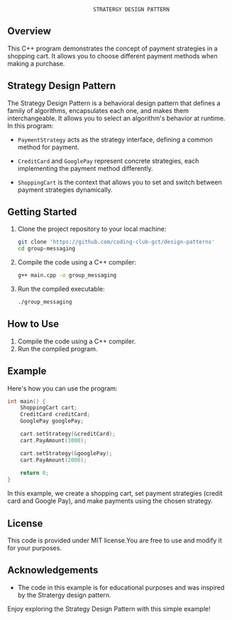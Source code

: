                                 

                               STRATERGY DESIGN PATTERN

                             
## Overview

This C++ program demonstrates the concept of payment strategies in a shopping cart. It allows you to choose different payment methods when making a purchase.

## Strategy Design Pattern

The Strategy Design Pattern is a behavioral design pattern that defines a family of algorithms, encapsulates each one, and makes them interchangeable. It allows you to select an algorithm's behavior at runtime. In this program:

- `PaymentStrategy` acts as the strategy interface, defining a common method for payment.

- `CreditCard` and `GooglePay` represent concrete strategies, each implementing the payment method differently.

- `ShoppingCart` is the context that allows you to set and switch between payment 
strategies dynamically.

## Getting Started

1. Clone the project repository to your local machine:

   ```bash
   git clone 'https://github.com/coding-club-gct/design-patterns'
   cd group-messaging
   ```

2. Compile the code using a C++ compiler:

   ```bash
   g++ main.cpp -o group_messaging
   ```

3. Run the compiled executable:

   ```bash
   ./group_messaging
   ```


## How to Use

1. Compile the code using a C++ compiler.
2. Run the compiled program.

## Example

Here's how you can use the program:

```cpp
int main() {
    ShoppingCart cart;
    CreditCard creditCard;
    GooglePay googlePay;

    cart.setStrategy(&creditCard);
    cart.PayAmount(1000);

    cart.setStrategy(&googlePay);
    cart.PayAmount(2000);
    
    return 0;
}
```

In this example, we create a shopping cart, set payment strategies (credit card and Google Pay), and make payments using the chosen strategy.


## License

This code is provided under MIT license.You are free to use and modify it for your purposes.
 

## Acknowledgements

- The code in this example is for educational purposes and was inspired by the Stratergy design pattern.



Enjoy exploring the Strategy Design Pattern with this simple example!

